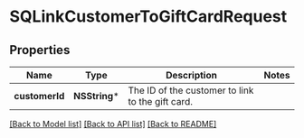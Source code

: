 # SQLinkCustomerToGiftCardRequest

## Properties
Name | Type | Description | Notes
------------ | ------------- | ------------- | -------------
**customerId** | **NSString*** | The ID of the customer to link to the gift card. | 

[[Back to Model list]](../README.md#documentation-for-models) [[Back to API list]](../README.md#documentation-for-api-endpoints) [[Back to README]](../README.md)


